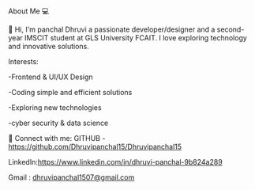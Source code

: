 

About Me 💻

👋 Hi, I'm panchal Dhruvi a passionate developer/designer and a second-year IMSCIT student at GLS University FCAIT. 
I love exploring technology and innovative solutions.

Interests:

-Frontend & UI/UX Design

-Coding simple and efficient solutions

-Exploring new technologies

-cyber security & data science 


💼 Connect with me:
GITHUB -https://github.com/Dhruvipanchal15/Dhruvipanchal15

LinkedIn:https://www.linkedin.com/in/dhruvi-panchal-9b824a289

Gmail : dhruvipanchal1507@gmail.com
